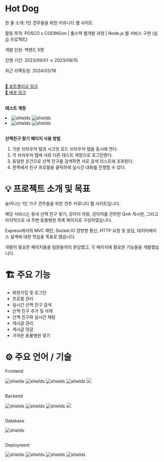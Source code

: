 <div>
<h1>Hot Dog</h1>
  <p>한 줄 소개: 1인 견주들을 위한 커뮤니티 웹 사이트</p>
  <p>활동 목적: POSCO x CODINGon | 풀스택 웹개발 과정 | Node.js 웹 서비스 구현 (실습 프로젝트)</p>
  <p>개발 인원: 백엔드 5명</p>
  <p>진행 기간: 2023/09/01 → 2023/09/15</p>
  <p>최근 리팩토링: 2024/03/19</p>
  <br>
  <a href="https://develoham.notion.site/HotDog-7fa592c3b9b3465795ce0a6c773e454f">🔗 포트폴리오 링크</a>
  <br>
  <a href="https://hot-dog.ddns.net/">🔗 배포 링크</a>
  <br>
  <br>
<p><strong>테스트 계정</strong></p>
      <ul></ul><li><img src="https://img.shields.io/badge/username-user1-darkgreen?style=flat" alt="shields">
      <img src="https://img.shields.io/badge/password-user1-darkgreen?style=flat" alt="shields"></li>
<li><img src="https://img.shields.io/badge/username-user2-darkred?style=flat" alt="shields">
      <img src="https://img.shields.io/badge/password-user2-darkred?style=flat" alt="shields"></li>
</ul>
  <br>
<p><strong>산책친구 찾기 페이지 사용 방법</strong></p>
<ol>
  <li>기본 브라우저 탭과 시크릿 모드 브라우저 탭을 동시에 연다.</li>
  <li>각 브라우저 탭에 서로 다른 테스트 계정으로 로그인한다.</li>
  <li>동일한 조건으로 산책 친구를 검색하면 서로 검색 리스트에 조회된다.</li>
  <li>한쪽에서 친구 프로필을 클릭하여 실시간 대화를 진행할 수 있다.</li>
</ol>

</div>
<div>
<h1>💡 프로젝트 소개 및 목표</h1>
  <p>늘어나는 1인 가구 견주들을 위한 견주 커뮤니티 웹 사이트입니다.</p>
  <p>해당 서비스는 동네 산책 친구 찾기, 강아지 자랑, 강아지를 관련한 QnA 게시판, 그리고 마지막으로 내 주변 동물병원 목록 페이지로 구성하였습니다.</p>
  <p>Express에서의 MVC 패턴, Socket.IO 양방향 통신, HTTP 요청 및 응답, 데이터베이스 설계에 대한 학습을 목표로 했습니다.</p>
  <p>개발이 필요한 페이지들을 팀원들끼리 분담했고, 각 페이지에 필요한 기능들을 개발했습니다.</p>
</div>
<div>
<h1>🏗️ 주요 기능</h1>
  <ul>
    <li>회원가입 및 로그인</li>
<li>프로필 관리</li>
<li>실시간 산책 친구 검색</li>
<li>산책 친구 추가 및 삭제</li>
<li>산책 친구와 실시간 채팅</li>
<li>게시글 관리</li>
<li>게시글 댓글</li>
<li>가까운 동물병원 찾기</li>
  </ul>
</div>
<div>
  <h1>⚙️ 주요 언어 / 기술</h1>
  <div>
    <p>Frontend</p>
    <div>
        <img src="https://img.shields.io/badge/JavaScript-F7DF1E.svg?style=flat&logo=javascript&logoColor=white" alt="shields">
              <img src="https://img.shields.io/badge/EJS-61DAFB.svg?style=flat&logo=ejs&logoColor=white" alt="shields">  
              <img src="https://img.shields.io/badge/Bootstrap-7952B3.svg?style=flat&logo=bootstrap&logoColor=white" alt="shields">
        <img src="https://img.shields.io/badge/CSS3-DB7093.svg?style=flat&logo=css3&logoColor=white" alt="shields">
            <img src="https://img.shields.io/badge/Socket.IO-010101.svg?style=flat&logo=socketdotio&logoColor=white">
    </div>
  </div>
  <br>
  <div>
    <p>Backend</p>
    <div>
      <img src="https://img.shields.io/badge/Node.js-339933.svg?style=flat&logo=nodedotjs&logoColor=white" alt="shields">
            <img src="https://img.shields.io/badge/Express-000000.svg?style=flat&logo=express&logoColor=white" alt="shields">
            <img src="https://img.shields.io/badge/Sequelize-52B0E7.svg?style=flat&logo=Sequelize&logoColor=white" alt="shields">
            <img src="https://img.shields.io/badge/Socket.IO-010101.svg?style=flat&logo=socketdotio&logoColor=white">
    </div>
  </div>
    <br>

  <div>
    <p>Database</p>
    <div>
      <img src="https://img.shields.io/badge/MySQL-4479A1.svg?style=flat&logo=mysql&logoColor=white" alt="shields">
    </div>
  </div>
    <br>

  <div>
    <p>Deployment</p>
    <div>
      <img src="https://img.shields.io/badge/AWS%20EC2-FF9900.svg?style=flat&logo=amazonec2&logoColor=white" alt="shields">
      <img src="https://img.shields.io/badge/AWS%20RDS-527FFF.svg?style=flat&logo=amazonrds&logoColor=white" alt="shields">
      <img src="https://img.shields.io/badge/AWS%20S3-569A31.svg?style=flat&logo=amazons3&logoColor=white" alt="shields">
      <img src="https://img.shields.io/badge/NGINX-009639.svg?style=flat&logo=nginx&logoColor=white" alt="shields">
    </div>
  </div>
</div>
  <br>
